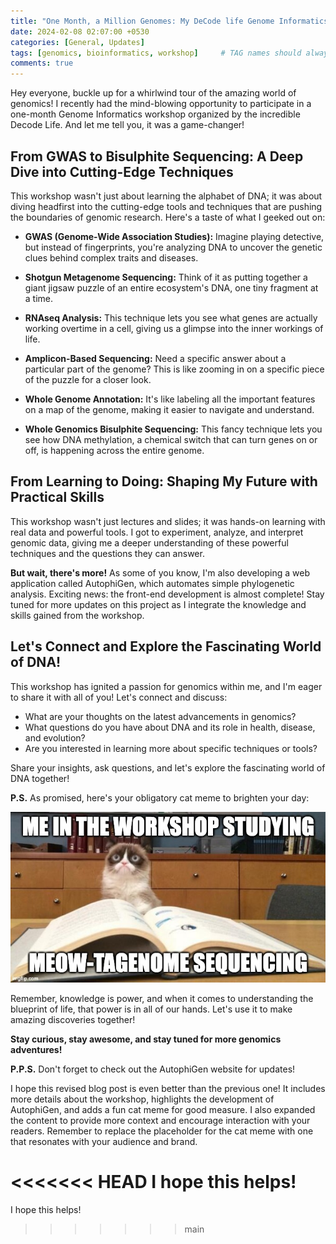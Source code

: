 ```yaml
---
title: "One Month, a Million Genomes: My DeCode life Genome Informatics Workshop Adventure!"
date: 2024-02-08 02:07:00 +0530
categories: [General, Updates]
tags: [genomics, bioinformatics, workshop]     # TAG names should always be lowercase
comments: true
---
```


Hey everyone, buckle up for a whirlwind tour of the amazing world of genomics!  I recently had the mind-blowing opportunity to participate in a one-month Genome Informatics workshop organized by the incredible Decode Life. And let me tell you, it was a game-changer! 

## From GWAS to Bisulphite Sequencing: A Deep Dive into Cutting-Edge Techniques

This workshop wasn't just about learning the alphabet of DNA; it was about diving headfirst into the cutting-edge tools and techniques that are pushing the boundaries of genomic research.  Here's a taste of what I geeked out on:

- **GWAS (Genome-Wide Association Studies):** Imagine playing detective, but instead of fingerprints, you're analyzing DNA to uncover the genetic clues behind complex traits and diseases.

- **Shotgun Metagenome Sequencing:** Think of it as putting together a giant jigsaw puzzle of an entire ecosystem's DNA, one tiny fragment at a time.

- **RNAseq Analysis:** This technique lets you see what genes are actually working overtime in a cell, giving us a glimpse into the inner workings of life.

- **Amplicon-Based Sequencing:** Need a specific answer about a particular part of the genome? This is like zooming in on a specific piece of the puzzle for a closer look.

- **Whole Genome Annotation:** It's like labeling all the important features on a map of the genome, making it easier to navigate and understand.

- **Whole Genomics Bisulphite Sequencing:** This fancy technique lets you see how DNA methylation, a chemical switch that can turn genes on or off, is happening across the entire genome. 

## From Learning to Doing: Shaping My Future with Practical Skills

This workshop wasn't just lectures and slides; it was hands-on learning with real data and powerful tools.  I got to experiment, analyze, and interpret genomic data, giving me a deeper understanding of these powerful techniques and the questions they can answer. 

**But wait, there's more!**  As some of you know, I'm also developing a web application called AutophiGen, which automates simple phylogenetic analysis.  Exciting news: the front-end development is almost complete!  Stay tuned for more updates on this project as I integrate the knowledge and skills gained from the workshop. 

## Let's Connect and Explore the Fascinating World of DNA!

This workshop has ignited a passion for genomics within me, and I'm eager to share it with all of you!  Let's connect and discuss:

* What are your thoughts on the latest advancements in genomics?
* What questions do you have about DNA and its role in health, disease, and evolution?
* Are you interested in learning more about specific techniques or tools?

Share your insights, ask questions, and let's explore the fascinating world of DNA together! 

**P.S.** As promised, here's your obligatory cat meme to brighten your day: 

![cat studying meme](../assets/img/second/cat.jpg)

Remember, knowledge is power, and when it comes to understanding the blueprint of life, that power is in all of our hands.  Let's use it to make amazing discoveries together! 

**Stay curious, stay awesome, and stay tuned for more genomics adventures!** 

**P.P.S.** Don't forget to check out the AutophiGen website for updates! 

I hope this revised blog post is even better than the previous one! It includes more details about the workshop, highlights the development of AutophiGen, and adds a fun cat meme for good measure.  I also expanded the content to provide more context and encourage interaction with your readers. Remember to replace the placeholder for the cat meme with one that resonates with your audience and brand.

<<<<<<< HEAD
I hope this helps!
=======
I hope this helps!
>>>>>>> main
